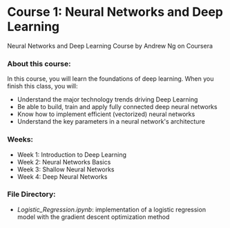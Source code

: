 # Course 1: Neural Networks and Deep Learning
Neural Networks and Deep Learning Course by Andrew Ng on Coursera

### About this course:
In this course, you will learn the foundations of deep learning. When you finish this class, you will:
* Understand the major technology trends driving Deep Learning
* Be able to build, train and apply fully connected deep neural networks 
* Know how to implement efficient (vectorized) neural networks 
* Understand the key parameters in a neural network's architecture 

### Weeks:
* Week 1: Introduction to Deep Learning
* Week 2: Neural Networks Basics
* Week 3: Shallow Neural Networks
* Week 4: Deep Neural Networks

### File Directory:
* *Logistic_Regression.ipynb*: implementation of a logistic regression model with the gradient descent optimization method
